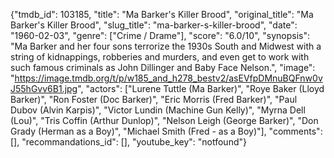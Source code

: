 {"tmdb_id": 103185, "title": "Ma Barker's Killer Brood", "original_title": "Ma Barker's Killer Brood", "slug_title": "ma-barker-s-killer-brood", "date": "1960-02-03", "genre": ["Crime / Drame"], "score": "6.0/10", "synopsis": "Ma Barker and her four sons terrorize the 1930s South and Midwest with a string of kidnappings, robberies and murders, and even get to work with such famous criminals as John Dillinger and Baby Face Nelson.", "image": "https://image.tmdb.org/t/p/w185_and_h278_bestv2/asEVfpDMnuBQFnw0vJ55hGvv6B1.jpg", "actors": ["Lurene Tuttle (Ma Barker)", "Roye Baker (Lloyd Barker)", "Ron Foster (Doc Barker)", "Eric Morris (Fred Barker)", "Paul Dubov (Alvin Karpis)", "Victor Lundin (Machine Gun Kelly)", "Myrna Dell (Lou)", "Tris Coffin (Arthur Dunlop)", "Nelson Leigh (George Barker)", "Don Grady (Herman as a Boy)", "Michael Smith (Fred - as a Boy)"], "comments": [], "recommandations_id": [], "youtube_key": "notfound"}